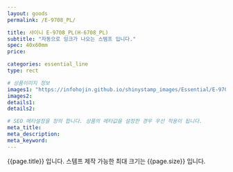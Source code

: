 ```yaml
---
layout: goods
permalink: /E-9708_PL/

title: 샤이니 E-9708_PL(H-6708_PL)
subtitle: "자동으로 잉크가 나오는 스템프 입니다."
spec: 40x60mm
price: 

categories: essential_line
type: rect

# 상품이미지 정보
images1: "https://infohojin.github.io/shinystamp_images/Essential/E-9708_PL/E-9708_PL_1.jpg"
images2:
details1:
details2:    

# SEO 메타설정을 정의 합니다. 상품의 메타값을 설정한 경우 우선 적용이 됩니다.
meta_title: 
meta_description:
meta_keyword:
---
```


{{page.title}} 입니다. 스템프 제작 가능한 최대 크기는 {{page.size}} 입니다.